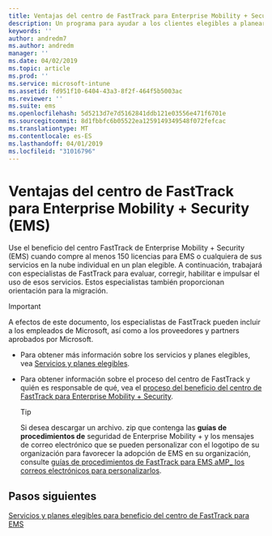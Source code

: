 ```yaml
---
title: Ventajas del centro de FastTrack para Enterprise Mobility + Security (EMS)
description: Un programa para ayudar a los clientes elegibles a planear e implementar Intune y Azure Active Directory Premium
keywords: ''
author: andredm7
ms.author: andredm
manager: ''
ms.date: 04/02/2019
ms.topic: article
ms.prod: ''
ms.service: microsoft-intune
ms.assetid: fd951f10-6404-43a3-8f2f-464f5b5003ac
ms.reviewer: ''
ms.suite: ems
ms.openlocfilehash: 5d5213d7e7d5162841ddb121e03556e471f6701e
ms.sourcegitcommit: 8d1fbbfc6b05522ea1259149349548f072fefcac
ms.translationtype: MT
ms.contentlocale: es-ES
ms.lasthandoff: 04/01/2019
ms.locfileid: "31016796"
---
```

# <a name="fasttrack-center-benefit-for-enterprise-mobility--security-ems"></a>Ventajas del centro de FastTrack para Enterprise Mobility + Security (EMS)

Use el beneficio del centro FastTrack de Enterprise Mobility + Security (EMS) cuando compre al menos 150 licencias para EMS o cualquiera de sus servicios en la nube individual en un plan elegible. A continuación, trabajará con especialistas de FastTrack para evaluar, corregir, habilitar e impulsar el uso de esos servicios. Estos especialistas también proporcionan orientación para la migración.

> [!IMPORTANT]
> A efectos de este documento, los especialistas de FastTrack pueden incluir a los empleados de Microsoft, así como a los proveedores y partners aprobados por Microsoft.

- Para obtener más información sobre los servicios y planes elegibles, vea [Servicios y planes elegibles](M365-eligible-services-and-plans.md).

- Para obtener información sobre el proceso del centro de FastTrack y quién es responsable de qué, vea el [proceso del beneficio del centro de FastTrack para Enterprise Mobility + Security](EMS-fasttrack-process.md).

    > [!TIP]
    > Si desea descargar un archivo. zip que contenga las **guías de procedimientos de** seguridad de Enterprise Mobility + y los mensajes de correo electrónico que se pueden personalizar con el logotipo de su organización para favorecer la adopción de EMS en su organización, consulte [guías de procedimientos de FastTrack para EMS aMP_ los correos electrónicos para personalizarlos](https://gallery.technet.microsoft.com/FastTrack-for-EMS-How-To-f170da4c).

## <a name="next-steps"></a>Pasos siguientes

[Servicios y planes elegibles para beneficio del centro de FastTrack para EMS](M365-eligible-services-and-plans.md)


